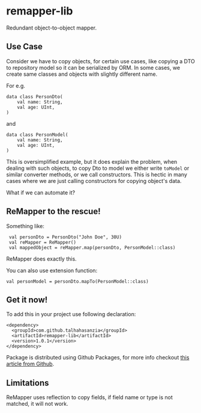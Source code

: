 # remapper-lib
Redundant object-to-object mapper.

## Use Case
Consider we have to copy objects, for certain use cases, like copying a DTO to repository model so it can be serialized by ORM. 
In some cases, we create same classes and objects with slightly different name.

For e.g.
```
data class PersonDto(
    val name: String,
    val age: UInt,
)
```
and
```
data class PersonModel(
    val name: String,
    val age: UInt,
)
```

This is oversimplified example, but it does explain the problem, when dealing with such objects, to copy Dto to model we either write `toModel` or similar converter methods, or we call constructors.
This is hectic in many cases where we are just calling constructors for copying object's data.

What if we can automate it?

## ReMapper to the rescue! 
Something like:
```
 val personDto = PersonDto("John Doe", 30U)
 val reMapper = ReMapper()
 val mappedObject = reMapper.map(personDto, PersonModel::class)
```

ReMapper does exactly this.

You can also use extension function:
```
val personModel = personDto.mapTo(PersonModel::class)
```


## Get it now!
To add this in your project use following declaration:
```
<dependency>
  <groupId>com.github.talhahasanzia</groupId>
  <artifactId>remapper-lib</artifactId>
  <version>1.0.1</version>
</dependency>
```

Package is distributed using Github Packages, for more info checkout [this article from Github](https://docs.github.com/en/packages/working-with-a-github-packages-registry/working-with-the-apache-maven-registry).

## Limitations
ReMapper uses reflection to copy fields, if field name or type is not matched, it will not work.
